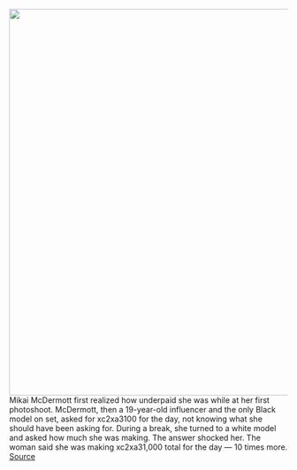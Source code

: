<img src='https://cdn.vox-cdn.com/thumbor/oCpX1Wm7TTdR_MnjjO98ablZnlA=/0x0:2040x1360/1200x675/filters:focal(857x517:1183x843)/cdn.vox-cdn.com/uploads/chorus_image/image/67056306/acastro_200714_4097_influencerPayGap_0001.0.jpg' width='700px' /><br/>
Mikai McDermott first realized how underpaid she was while at her first photoshoot. McDermott, then a 19-year-old influencer and the only Black model on set, asked for xc2xa3100 for the day, not knowing what she should have been asking for. During a break, she turned to a white model and asked how much she was making. The answer shocked her. The woman said she was making xc2xa31,000 total for the day — 10 times more.
<a href='https://www.theverge.com/21324116/instagram-influencer-pay-gap-account-expose'> Source <a/>
